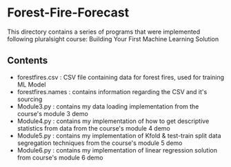 # Forest-Fire-Forecast
This directory contains a series of programs that were implemented following pluralsight course: Building Your First 
Machine Learning Solution
## Contents
* forestfires.csv : CSV file containing data for forest fires, used for training ML Model
* forestfires.names : contains information regarding the CSV and it's sourcing
* Module3.py : contains my data loading implementation from the course's module 3 demo
* Module4.py : contains my implementation of how to get descriptive statistics from data from the course's module 4 demo
* Module5.py : contains my implementation of Kfold & test-train split data segregation techniques from the course's module 
5 demo
* Module6.py : contains my implementation of linear regression solution from course's module 6 demo